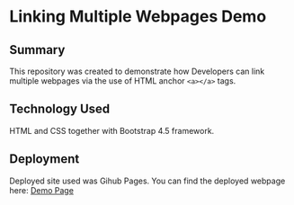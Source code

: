 # Linking Multiple Webpages Demo

## Summary
This repository was created to demonstrate how Developers can link multiple webpages via the use of HTML anchor `<a></a>`
tags.

## Technology Used
HTML and CSS together with Bootstrap 4.5 framework.

## Deployment
Deployed site used was Gihub Pages. 
You can find the deployed webpage here: [Demo Page](https://muhdarifrawi.github.io/23Sept2020-Alda-HTML-DemoLink/)

